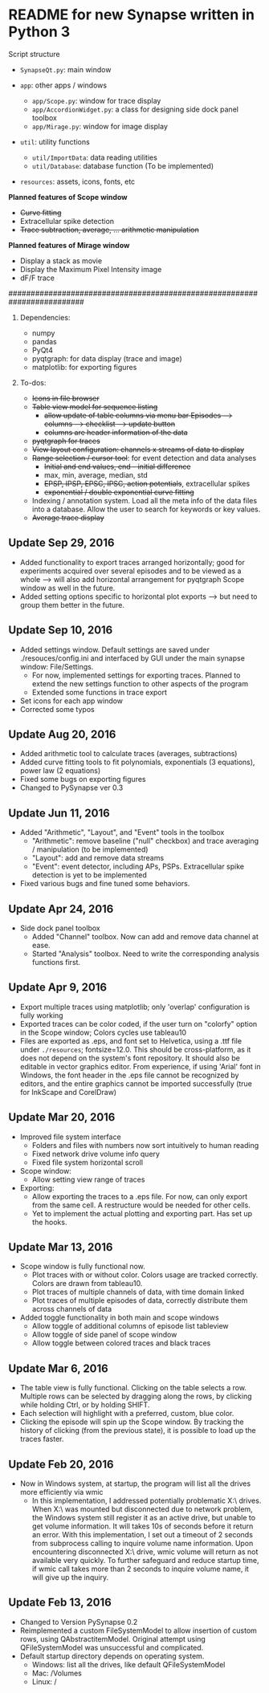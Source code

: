 # README for new Synapse written in Python 3 ##
Script structure

* `SynapseQt.py`: main window
* `app`: other apps / windows
  - `app/Scope.py`: window for trace display
  - `app/AccordionWidget.py`: a class for designing side dock panel toolbox
  - `app/Mirage.py`: window for image display

* `util`: utility functions
  - `util/ImportData`: data reading utilities
  - `util/Database`: database function (To be implemented)

* `resources`: assets, icons, fonts, etc

**Planned features of Scope window**
* ~~Curve fitting~~
* Extracellular spike detection
* ~~Trace subtraction, average, ... arithmetic manipulation~~

**Planned features of Mirage window**
* Display a stack as movie
* Display the Maximum Pixel Intensity image
* dF/F trace

#########################################################################
1. Dependencies:
    - numpy
    - pandas
    - PyQt4
    - pyqtgraph: for data display (trace and image)
    - matplotlib: for exporting figures

2. To-dos:
    - ~~Icons in file browser~~
    - ~~Table view model for sequence listing~~
      - ~~allow update of table columns via menu bar Episodes --> columns --> checklist --> update button~~
      - ~~columns are header information of the data~~
    - ~~pyqtgraph for traces~~
    - ~~View layout configuration: channels x streams of data to display~~
    - ~~Range selection / cursor tool~~: for event detection and data analyses
      * ~~Initial and end values, end - initial difference~~
      * max, min, average, median, std
      * ~~EPSP, IPSP, EPSC, IPSC, action potentials~~, extracellular spikes
      * ~~exponential / double exponential curve fitting~~
    - Indexing / annotation system. Load all the meta info of the data files into a database. Allow the user to search for keywords or key values.
    - ~~Average trace display~~

## Update Sep 29, 2016
* Added functionality to export traces arranged horizontally; good for experiments acquired over several episodes and to be viewed as a whole --> will also add horizontal arrangement for pyqtgraph Scope window as well in the future.
* Added setting options specific to horizontal plot exports --> but need to group them better in the future.

## Update Sep 10, 2016
* Added settings window. Default settings are saved under ./resouces/config.ini and interfaced by GUI under the main synapse window: File/Settings.
  - For now, implemented settings for exporting traces. Planned to extend the new settings function to other aspects of the program
  - Extended some functions in trace export
* Set icons for each app window
* Corrected some typos

## Update Aug 20, 2016
* Added arithmetic tool to calculate traces (averages, subtractions)
* Added curve fitting tools to fit polynomials, exponentials (3 equations), power law (2 equations)
* Fixed some bugs on exporting figures
* Changed to PySynapse ver 0.3

## Update Jun 11, 2016
* Added "Arithmetic", "Layout", and "Event" tools in the toolbox
  - "Arithmetic": remove baseline ("null" checkbox) and trace averaging / manipulation (to be implemented)
  - "Layout": add and remove data streams
  - "Event": event detector, including APs, PSPs. Extracellular spike detection is yet to be implemented
* Fixed various bugs and fine tuned some behaviors.

## Update Apr 24, 2016
* Side dock panel toolbox
  - Added "Channel" toolbox. Now can add and remove data channel at ease.
  - Started "Analysis" toolbox. Need to write the corresponding analysis functions first.

## Update Apr 9, 2016
* Export multiple traces using matplotlib; only 'overlap' configuration is fully working
* Exported traces can be color coded, if the user turn on "colorfy" option in the Scope window; Colors cycles use tableau10
* Files are exported as .eps, and font set to Helvetica, using a .ttf file under `./resources`; fontsize=12.0. This should be cross-platform, as it does not depend on the system's font repository. It should also be editable in vector graphics editor. From experience, if using 'Arial' font in Windows, the font header in the .eps file cannot be recognized by editors, and the entire graphics cannot be imported successfully (true for InkScape and CorelDraw)

## Update Mar 20, 2016
* Improved file system interface
  - Folders and files with numbers now sort intuitively to human reading
  - Fixed network drive volume info query
  - Fixed file system horizontal scroll
* Scope window:
  - Allow setting view range of traces
* Exporting:
  - Allow exporting the traces to a .eps file. For now, can only export from the same cell. A restructure would be needed for other cells.
  - Yet to implement the actual plotting and exporting part. Has set up the hooks.

## Update Mar 13, 2016
* Scope window is fully functional now.
  - Plot traces with or without color. Colors usage are tracked correctly. Colors are drawn from tableau10.
  - Plot traces of multiple channels of data, with time domain linked
  - Plot traces of multiple episodes of data, correctly distribute them across channels of data
* Added toggle functionality in both main and scope windows
  - Allow toggle of additional columns of episode list tableview
  - Allow toggle of side panel of scope window
  - Allow toggle between colored traces and black traces

## Update Mar 6, 2016
* The table view is fully functional. Clicking on the table selects a row. Multiple rows can be selected by dragging along the rows, by clicking while holding Ctrl, or by holding SHIFT.
* Each selection will highlight with a preferred, custom, blue color.
* Clicking the episode will spin up the Scope window. By tracking the history of clicking (from the previous state), it is possible to load up the traces faster.

## Update Feb 20, 2016
* Now in Windows system, at startup, the program will list all the drives more efficiently via wmic
  * In this implementation, I addressed potentially problematic X:\ drives. When X:\ was mounted but disconnected due to network problem, the Windows system still register it as an active drive, but unable to get volume information. It will takes 10s of seconds before it return an error. With this implementation, I set out a timeout of 2 seconds from subprocess calling to inquire volume name information. Upon encountering disconnected X:\ drive, wmic volume will return as not available very quickly. To further safeguard and reduce startup time, if wmic call takes more than 2 seconds to inquire volume name, it will give up the inquiry.

## Update Feb 13, 2016
* Changed to Version PySynapse 0.2
* Reimplemented a custom FileSystemModel to allow insertion of custom rows, using QAbstractitemModel. Original attempt using QFileSystemModel was unsuccessful and complicated.
* Default startup directory depends on operating system.
  * Windows: list all the drives, like default QFileSystemModel
  * Mac: /Volumes
  * Linux: /
